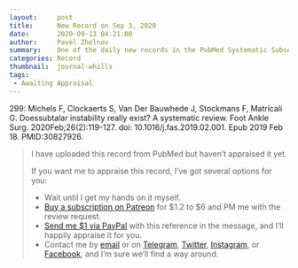 ```yaml
---
layout:     post
title:      New Record on Sep 3, 2020
date:       2020-09-13 04:21:00
author:     Pavel Zhelnov
summary:    One of the daily new records in the PubMed Systematic Subset indexed by Sep 3, 2020.
categories: Record
thumbnail:  journal-whills
tags:
 - Awaiting Appraisal
---
```


299: Michels F, Clockaerts S, Van Der Bauwhede J, Stockmans F, Matricali G. Doessubtalar instability really exist? A systematic review. Foot Ankle Surg. 2020Feb;26(2):119-127. doi: 10.1016/j.fas.2019.02.001. Epub 2019 Feb 18. PMID:30827926.


> I have uploaded this record from PubMed but haven’t appraised it yet.
>
> If you want me to appraise this record, I’ve got several options for you:
> * Wait until I get my hands on it myself.
> * [Buy a subscription on Patreon](https://patreon.com/zheln) for $1.2 to $6 and PM me with the review request.
> * [Send me $1 via PayPal](https://paypal.me/pjelnov) with this reference in the message, and I’ll happily appraise it for you.
> * Contact me by [email](mailto:pavel@zheln.com) or on [Telegram](https://t.me/drzhelnov), [Twitter](https://twitter.com/drzhelnov), [Instagram](https://instagram.com/igzheln), or [Facebook](https://facebook.com/drzhelnov), and I’m sure we’ll find a way around.

